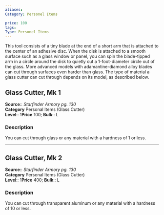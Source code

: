 ```yaml
---
aliases: 
Category: Personel Items

price: 100
tags: 
Type: Personel Items
---
```

This tool consists of a tiny blade at the end of a short arm that is attached to the center of an adhesive disc. When the disk is attached to a smooth surface such as a glass window or panel, you can spin the blade-tipped arm in a circle around the disk to quietly cut a 1-foot-diameter circle out of the glass. More advanced models with adamantine-diamond alloy blades can cut through surfaces even harder than glass. The type of material a glass cutter can cut through depends on its model, as described below.  

## Glass Cutter, Mk 1

**Source**:: _Starfinder Armory pg. 130_  
**Category** Personal Items (Glass Cutter)  
**Level**:: 1**Price** 100; **Bulk**:: L

### Description

You can cut through glass or any material with a hardness of 1 or less.

---

## Glass Cutter, Mk 2

**Source**:: _Starfinder Armory pg. 130_  
**Category** Personal Items (Glass Cutter)  
**Level**:: 1**Price** 400; **Bulk**:: L

### Description

You can cut through transparent aluminum or any material with a hardness of 10 or less.
